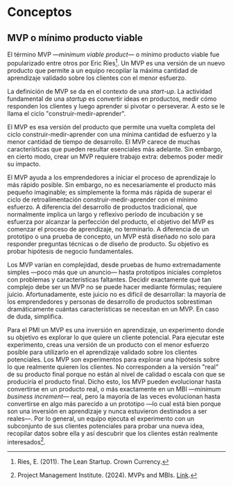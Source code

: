 # Conceptos

## MVP o mínimo producto viable

El término MVP —*minimum viable product*— o mínimo producto viable fue
popularizado entre otros por Eric Ries[^1]. Un MVP es una versión de un nuevo
producto que permite a un equipo recopilar la máxima cantidad de aprendizaje
validado sobre los clientes con el menor esfuerzo.

La definición de MVP se da en el contexto de una *start-up*. La actividad
fundamental de una *startup* es convertir ideas en productos, medir cómo responden
los clientes y luego aprender si pivotar o perseverar. A esto se le llama el
ciclo "construir-medir-aprender".

El MVP es esa versión del producto que permite una vuelta completa del ciclo
construir-medir-aprender con una mínima cantidad de esfuerzo y la menor cantidad
de tiempo de desarrollo. El MVP carece de muchas características que pueden
resultar esenciales más adelante. Sin embargo, en cierto modo, crear un MVP
requiere trabajo extra: debemos poder medir su impacto.

El MVP ayuda a los emprendedores a iniciar el proceso de aprendizaje lo más
rápido posible. Sin embargo, no es necesariamente el producto más pequeño
imaginable; es simplemente la forma más rápida de superar el ciclo de
retroalimentación construir-medir-aprender con el mínimo esfuerzo. A diferencia
del desarrollo de productos tradicional, que normalmente implica un largo y
reflexivo período de incubación y se esfuerza por alcanzar la perfección del
producto, el objetivo del MVP es comenzar el proceso de aprendizaje, no
terminarlo. A diferencia de un prototipo o una prueba de concepto, un MVP está
diseñado no solo para responder preguntas técnicas o de diseño de producto. Su
objetivo es probar hipótesis de negocio fundamentales.

Los MVP varían en complejidad, desde pruebas de humo extremadamente simples
—poco más que un anuncio— hasta prototipos iniciales completos con problemas y
características faltantes. Decidir exactamente qué tan complejo debe ser un MVP
no se puede hacer mediante fórmulas; requiere juicio. Afortunadamente, este
juicio no es difícil de desarrollar: la mayoría de los emprendedores y personas
de desarrollo de productos sobrestiman dramáticamente cuántas características
se necesitan en un MVP. En caso de duda, simplifica.

Para el PMI un MVP es una inversión en aprendizaje, un experimento donde su
objetivo es explorar lo que quiere un cliente potencial. Para ejecutar este
experimento, creas una versión de un producto con el menor esfuerzo posible para
utilizarlo en el aprendizaje validado sobre los clientes potenciales. Los MVP
son experimentos para explorar una hipótesis sobre lo que realmente quieren los
clientes. No corresponden a la versión "real" de su producto final porque no
están al nivel de calidad o escala con que se produciría el producto final.
Dicho esto, los MVP pueden evolucionar hasta convertirse en un producto real, o
más exactamente en un MBI —*minimum business increment*— real, pero la mayoría
de las veces evolucionan hasta convertirse en algo más parecido a un prototipo
—lo cual está bien porque son una inversión en aprendizaje y nunca estuvieron
destinados a ser reales—. Por lo general, un equipo ejecuta el experimento con
un subconjunto de sus clientes potenciales para probar una nueva idea, recopilar
datos sobre ella y así descubrir que los clientes están realmente
interesados[^2].

[^1]: Ries, E. (2011). The Lean Startup. Crown Currency.

[^2]: Project Management Institute. (2024). MVPs and MBIs. [Link](https://www.pmi.org/disciplined-agile/process/product-management/mvps-and-mbis).
